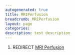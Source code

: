 ```yaml
---
autogenerated: true
title: MRIPerfusion
breadcrumb: MRIPerfusion
layout: page
categories: 
description: test description
---
```


1.  REDIRECT [MRI Perfusion](MRI_Perfusion "wikilink")
